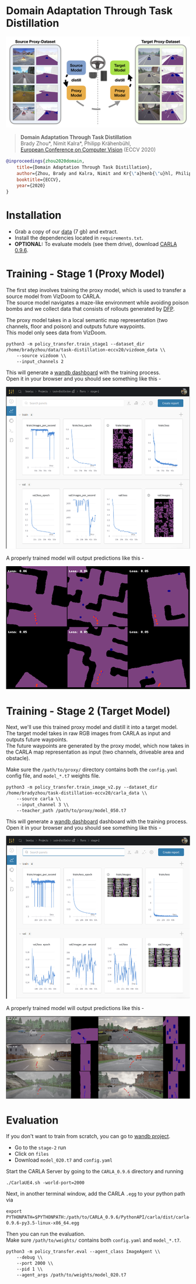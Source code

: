 # Domain Adaptation Through Task Distillation

![teaser](assets/teaser.png)
> **Domain Adaptation Through Task Distillation**  
> Brady Zhou\*, Nimit Kalra\*, Philipp Kr&auml;henb&uuml;hl,  
> [European Conference on Computer Vision](https://eccv2020.eu) (ECCV 2020)

```bibtex
@inproceedings{zhou2020domain,
    title={Domain Adaptation Through Task Distillation},
    author={Zhou, Brady and Kalra, Nimit and Kr{\"a}henb{\"u}hl, Philipp},
    booktitle={ECCV},
    year={2020}
}
```

# Installation

* Grab a copy of our [data](https://drive.google.com/file/d/1PKJVyi_WeqX6NSRMfrl2D9ddpqov605e/view?usp=sharing) (7 gb) and extract.  
* Install the dependencies located in `requirements.txt`.
* **OPTIONAL:** To evaluate models (see them drive), download [CARLA 0.9.6](https://carla.org/2019/07/12/release-0.9.6/).

# Training - Stage 1 (Proxy Model)

The first step involves training the proxy model, which is used to transfer a source model from VizDoom to CARLA.  
The source model navigates a maze-like environment while avoiding poison bombs and we collect data that consists of rollouts generated by [DFP](https://github.com/intel-isl/DirectFuturePrediction).  

The proxy model takes in a local semantic map representation (two channels, floor and poison) and outputs future waypoints.  
This model only sees data from VizDoom.

```
python3 -m policy_transfer.train_stage1 --dataset_dir /home/bradyzhou/data/task-distillation-eccv20/vizdoom_data \\
    --source vizdoom \\
    --input_channels 2
```

This will generate a [wandb dashboard](https://app.wandb.ai/bradyz/task-distillation/runs/resnet18_0.0001_5e-06_128_1.0) with the training process.  
Open it in your browser and you should see something like this -

![teaser](assets/stage-1.png)

A properly trained model will output predictions like this -

![teaser](assets/stage-1-close.png)

# Training - Stage 2 (Target Model)

Next, we'll use this trained proxy model and distill it into a target model.  
The target model takes in raw RGB images from CARLA as input and outputs future waypoints.  
The future waypoints are generated by the proxy model, which now takes in the CARLA map representation as input (two channels, driveable area and obstacle).

Make sure the `/path/to/proxy/` directory contains both the `config.yaml` config file, and `model_*.t7` weights file.

```
python3 -m policy_transfer.train_image_v2.py --dataset_dir /home/bradyzhou/task-distillation-eccv20/carla_data \\
    --source carla \\
    --input_channel 3 \\
    --teacher_path /path/to/proxy/model_050.t7
```

This will generate a [wandb dashboard](https://app.wandb.ai/bradyz/task-distillation/runs/resnet18_0.0001_5e-06_64_1.0) dashboard with the training process.  
Open it in your browser and you should see something like this -

![teaser](assets/stage-2.png)

A properly trained model will output predictions like this -

![teaser](assets/stage-2-close.png)

# Evaluation

If you don't want to train from scratch, you can go to [wandb project](https://app.wandb.ai/bradyz/task-distillation).  

* Go to the `stage-2` run
* Click on `files`
* Download `model_020.t7` and `config.yaml`

Start the CARLA Server by going to the `CARLA_0.9.6` directory and running

```
./CarlaUE4.sh -world-port=2000
```

Next, in another terminal window, add the CARLA `.egg` to your python path via

```
export PYTHONPATH=$PYTHONPATH:/path/to/CARLA_0.9.6/PythonAPI/carla/dist/carla-0.9.6-py3.5-linux-x86_64.egg
```

Then you can run the evaluation.  
Make sure `/path/to/weights/` contains both `config.yaml` and `model_*.t7`.

```
python3 -m policy_transfer.eval --agent_class ImageAgent \\
    --debug \\
    --port 2000 \\
    --pid 1 \\
    --agent_args /path/to/weights/model_020.t7
```
